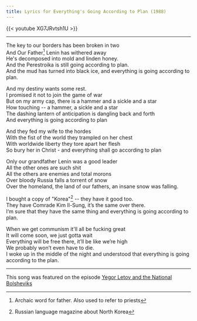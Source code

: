 ```yaml
---
title: Lyrics for Everything's Going According to Plan (1988)
---
```


{{< youtube XG7JRvtsh1U >}}

---

The key to our borders has been broken in two \
And Our Father[^1] Lenin has withered away \
He's decomposed into mold and linden honey. \
And the Perestroika is still going according to plan. \
And the mud has turned into black ice, and everything is going according to plan.

And my destiny wants some rest. \
I promised it not to join the game of war \
But on my army cap, there is a hammer and a sickle and a star \
How touching -- a hammer, a sickle and a star \
The dashing lantern of anticipation is dangling back and forth \
And everything is going according to plan

And they fed my wife to the hordes \
With the fist of the world they trampled on her chest \
With worldwide liberty they tore apart her flesh \
So bury her in Christ - and everything shall go according to plan

Only our grandfather Lenin was a good leader \
All the other ones are such shit \
All the others are enemies and total morons \
Over bloody Russia falls a torrent of snow \
Over the homeland, the land of our fathers, an insane snow was falling.

I bought a copy of "Korea"[^2] -- they have it good too. \
They have Comrade Kim Il-Sung, it’s the same over there. \
I‘m sure that they have the same thing and everything is going according to plan.

When we get communism it'll all be fucking great \
It will come soon, we just gotta wait \
Everything will be free there, it’ll be like we’re high \
We probably won’t even have to die. \
I woke up in the middle of the night and understood that everything is going according to the plan.

[^1]: Archaic word for father. Also used to refer to priests 
[^2]: Russian language magazine about North Korea

---
This song was featured on the episode [Yegor Letov and the National Bolsheviks](/episodes/2021-05-12-yegor-letov-and-the-national-bolsheviks/)